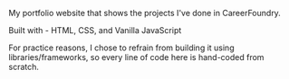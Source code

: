 My portfolio website that shows the projects I've done in CareerFoundry.

Built with - HTML, CSS, and Vanilla JavaScript

For practice reasons, I chose to refrain from building it using libraries/frameworks, so every line of code here is hand-coded from scratch.
